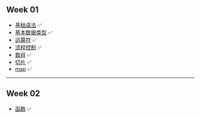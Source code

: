 ## Week 01

- [基础语法](https://github.com/cherry77-cloud/Rookie2024_06/blob/main/week_01/day_01.md) ✅
- [基本数据类型](https://github.com/cherry77-cloud/Rookie2024_06/blob/main/week_01/day_02.md) ✅
- [运算符](https://github.com/cherry77-cloud/Rookie2024_06/blob/main/week_01/day_03.md) ✅
- [流程控制](https://github.com/cherry77-cloud/Rookie2024_06/blob/main/week_01/day_04.md) ✅
- [数组](https://github.com/cherry77-cloud/Rookie2024_06/blob/main/week_01/day_05.md) ✅
- [切片](https://github.com/cherry77-cloud/Rookie2024_06/blob/main/week_01/day_06.md) ✅
- [map](https://github.com/cherry77-cloud/Rookie2024_06/blob/main/week_01/day_07.md) ✅

---

## Week 02
- [函数](https://github.com/cherry77-cloud/Rookie2024_06/blob/main/week_02/day_08.md) ✅
